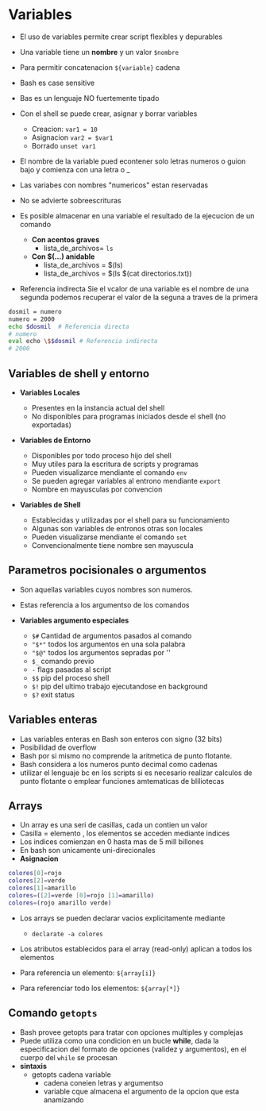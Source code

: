# Variables

* El uso de variables permite crear script flexibles y depurables
* Una variable tiene un **nombre** y un valor `$nombre`
* Para permitir concatenacion  `${variable}` cadena
* Bash es case sensitive
* Bas es un lenguaje NO fuertemente tipado
* Con el shell se puede crear, asignar y borrar variables
    * Creacion: `var1 = 10`
    * Asignacion `var2 = $var1`
    * Borrado `unset var1`
* El nombre de la variable pued econtener solo letras numeros o guion bajo y comienza con una letra o _ 
* Las variabes con nombres "numericos" estan reservadas
*  No se advierte sobreescrituras

* Es posible almacenar en una variable el resultado de la ejecucion de un comando
    * **Con acentos graves**
        * lista_de_archivos= `ls`
    * **Con $(...) anidable**
        * lista_de_archivos = $(ls)
        * lista_de_archivos = $(ls $(cat directorios.txt)) 
        
* Referencia indirecta Sie el vcalor de una variable es el nombre de una segunda podemos recuperar el valor de la seguna a traves de la primera
   
```bash
dosmil = numero
numero = 2000
echo $dosmil  # Referencia directa
# numero
eval echo \$$dosmil # Referencia indirecta
# 2000
```

## Variables de shell y entorno

*  **Variables Locales**
    * Presentes en la instancia actual del shell
    * No disponibles para programas iniciados desde el shell (no exportadas)
    
* **Variables de Entorno**
    * Disponibles por todo proceso hijo del shell
    * Muy utiles para la escritura de scripts y programas 
    * Pueden visualizarce mendiante el comando `env`
    * Se pueden agregar variables al entrono mendiante `export` 
    * Nombre en mayusculas por convencion
   
* **Variables de Shell**
    * Establecidas y utilizadas por el shell para su funcionamiento
    * Algunas son variables de entronos otras son locales
    * Pueden visualizarse mendiante el comando `set`
    * Convencionalmente tiene  nombre sen mayuscula
    
## Parametros pocisionales o argumentos

* Son aquellas variables cuyos nombres son numeros.
* Estas referencia a los argumentso de los comandos

*  **Variables argumento especiales**
    * `$#` Cantidad de argumentos pasados al comando
    * `"$*"` todos los argumentos en una sola palabra
    * `"$@"` todos los argumentos sepradas por ''
    * `$_` comando previo
    * `-` flags pasadas al script
    * `$$` pip del proceso shell
    * `$!` pip del ultimo trabajo ejecutandose en background
    * `$?` exit status
   
## Variables enteras

*  Las variables enteras en Bash son enteros con signo (32 bits)
* Posibilidad de overflow
* Bash por si mismo no comprende la aritmetica de punto flotante.
* Bash considera a los numeros punto decimal como cadenas
* utilizar el lenguaje bc en los  scripts si es necesario realizar calculos de punto flotante o emplear funciones amtematicas de bliliotecas

## Arrays

*  Un array es una seri de casillas, cada un contien un valor
* Casilla = elemento , los elementos se acceden mediante indices
* Los indices comienzan en 0 hasta mas de 5 mill billones
* En bash son unicamente uni-direcionales
* **Asignacion**
```bash
colores[0]=rojo
colores[2]=verde
colores[1]=amarillo
colores=([2]=verde [0]=rojo [1]=amarillo)
colores=(rojo amarillo verde)
```
* Los arrays se pueden declarar vacios explicitamente mediante
    * `declarate -a colores`
   
* Los atributos establecidos para el array (read-only) aplican a todos los elementos
* Para referencia un elemento: `${array[i]}`
* Para referenciar todo los elementos: `${array[*]}`

## Comando `getopts`

* Bash provee getopts para tratar con opciones multiples y complejas 
* Puede utiliza como una condicion en un bucle **while**, dada la especificacion del formato de opciones (validez y argumentos), en el cuerpo del `while` se procesan
* **sintaxis**
    * getopts cadena variable
        * cadena coneien letras y argumentso
        * variable cque almacena el argumento de la opcion que esta anamizando
      
